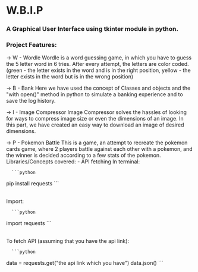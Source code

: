 # W.B.I.P
### A Graphical User Interface using tkinter module in python.
### Project Features:

  -> W - Wordle
      Wordle is a word guessing game, in which you have to guess the 5 letter word in 6 tries. After every attempt, the letters are color coded. (green - the letter exists in the word and is in the right position, yellow - the letter exists in the word but is in the wrong position)
      
  -> B - Bank
      Here we have used the concept of Classes and objects and the "with open()" method in python to simulate a banking experience and to save the log history.
      
  -> I - Image Compressor
      Image Compressor solves the hassles of looking for ways to compress image size or even the dimensions of an image. In this part, we have created an easy way to download an image of desired dimensions.
      
  -> P - Pokemon Battle
      This is a game, an attempt to recreate the pokemon cards game, where 2 players battle against each other with a pokemon, and the winner is decided according to a few stats of the pokemon.
      Libraries/Concepts covered:
      - API fetching
      In terminal:<br>
      
      ```python
  pip install requests
      ```
    
  <br>Import:<br>
      
      ```python
  import requests
      ```
      
  <br>To fetch API (assuming that you have the api link):<br>
  
      ```python
  data = requests.get("the api link which you have")
  data.json()
      ```
